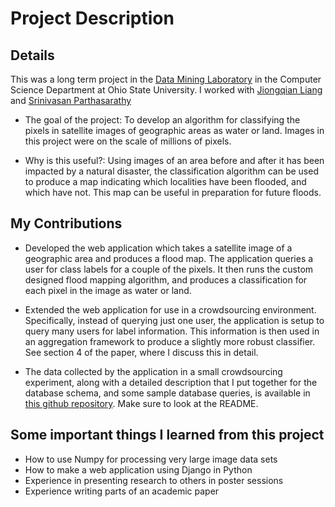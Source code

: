 # Project Description

## Details

This was a long term project in the [Data Mining Laboratory](http://web.cse.ohio-state.edu/dmrl/) in the Computer Science Department at Ohio State University. I worked with [Jiongqian Liang](http://jiongqianliang.com) and [Srinivasan Parthasarathy](http://web.cse.ohio-state.edu/~parthasarathy.2/)

- The goal of the project: To develop an algorithm for classifying the pixels in satellite images of geographic areas as water or land. Images in this project were on the scale of millions of pixels.

- Why is this useful?: Using images of an area before and after it has been impacted by a natural disaster, the classification algorithm can be used to produce a map indicating which localities have been flooded, and which have not. This map can be useful in preparation for future floods.

## My Contributions

- Developed the web application which takes a satellite image of a geographic area and produces a flood map. The application queries a user for class labels for a couple of the pixels. It then runs the custom designed flood mapping algorithm, and produces a classification for each pixel in the image as water or land.

- Extended the web application for use in a crowdsourcing environment. Specifically, instead of querying just one user, the application is setup to query many users for label information. This information is then used in an aggregation framework to produce a slightly more robust classifier. See section 4 of the paper, where I discuss this in detail.

- The data collected by the application in a small crowdsourcing experiment, along with a detailed description that I put together for the database schema, and some sample database queries, is available in [this github repository](https://github.com/jacobs269/CHUG-FM-Data). Make sure to look at the README.

## Some important things I learned from this project

- How to use Numpy for processing very large image data sets
- How to make a web application using Django in Python
- Experience in presenting research to others in poster sessions
- Experience writing parts of an academic paper



